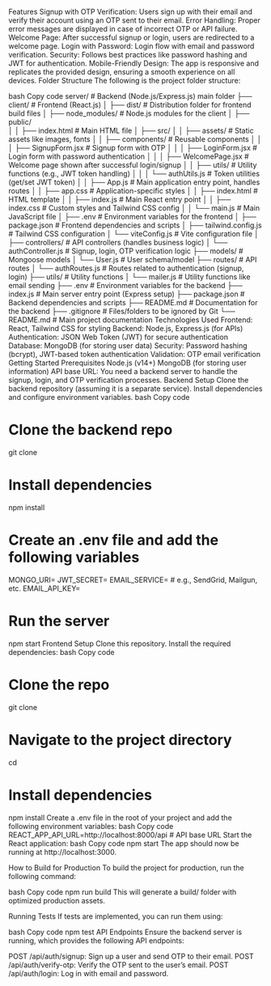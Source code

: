 Features
Signup with OTP Verification: Users sign up with their email and verify their account using an OTP sent to their email.
Error Handling: Proper error messages are displayed in case of incorrect OTP or API failure.
Welcome Page: After successful signup or login, users are redirected to a welcome page.
Login with Password: Login flow with email and password verification.
Security: Follows best practices like password hashing and JWT for authentication.
Mobile-Friendly Design: The app is responsive and replicates the provided design, ensuring a smooth experience on all devices.
Folder Structure
The following is the project folder structure:

bash
Copy code
server/                    # Backend (Node.js/Express.js) main folder
├── client/                 # Frontend (React.js)
│   ├── dist/               # Distribution folder for frontend build files
│   ├── node_modules/       # Node.js modules for the client
│   ├── public/             
│   │   ├── index.html      # Main HTML file
│   ├── src/
│   │   ├── assets/         # Static assets like images, fonts
│   │   ├── components/     # Reusable components
│   │   │   ├── SignupForm.jsx     # Signup form with OTP
│   │   │   ├── LoginForm.jsx      # Login form with password authentication
│   │   │   ├── WelcomePage.jsx    # Welcome page shown after successful login/signup
│   │   ├── utils/          # Utility functions (e.g., JWT token handling)
│   │   │   └── authUtils.js       # Token utilities (get/set JWT token)
│   │   ├── App.js          # Main application entry point, handles routes
│   │   ├── app.css         # Application-specific styles
│   │   ├── index.html      # HTML template
│   │   ├── index.js        # Main React entry point
│   │   ├── index.css       # Custom styles and Tailwind CSS config
│   │   └── main.js         # Main JavaScript file
│   ├── .env                # Environment variables for the frontend
│   ├── package.json        # Frontend dependencies and scripts
│   ├── tailwind.config.js  # Tailwind CSS configuration
│   └── viteConfig.js       # Vite configuration file
│
├── controllers/            # API controllers (handles business logic)
│   └── authController.js   # Signup, login, OTP verification logic
├── models/                 # Mongoose models
│   └── User.js             # User schema/model
├── routes/                 # API routes
│   └── authRoutes.js       # Routes related to authentication (signup, login)
├── utils/                  # Utility functions
│   └── mailer.js           # Utility functions like email sending
├── .env                    # Environment variables for the backend
├── index.js                # Main server entry point (Express setup)
├── package.json            # Backend dependencies and scripts
├── README.md               # Documentation for the backend
├── .gitignore              # Files/folders to be ignored by Git
└── README.md               # Main project documentation
Technologies Used
Frontend: React, Tailwind CSS for styling
Backend: Node.js, Express.js (for APIs)
Authentication: JSON Web Token (JWT) for secure authentication
Database: MongoDB (for storing user data)
Security: Password hashing (bcrypt), JWT-based token authentication
Validation: OTP email verification
Getting Started
Prerequisites
Node.js (v14+)
MongoDB (for storing user information)
API base URL: You need a backend server to handle the signup, login, and OTP verification processes.
Backend Setup
Clone the backend repository (assuming it is a separate service).
Install dependencies and configure environment variables.
bash
Copy code
# Clone the backend repo
git clone <backend-repo-url>

# Install dependencies
npm install

# Create an .env file and add the following variables
MONGO_URI=<your-mongodb-connection-string>
JWT_SECRET=<your-jwt-secret>
EMAIL_SERVICE=<your-email-service>  # e.g., SendGrid, Mailgun, etc.
EMAIL_API_KEY=<your-email-api-key>

# Run the server
npm start
Frontend Setup
Clone this repository.
Install the required dependencies:
bash
Copy code
# Clone the repo
git clone <frontend-repo-url>

# Navigate to the project directory
cd <frontend-project-directory>

# Install dependencies
npm install
Create a .env file in the root of your project and add the following environment variables:
bash
Copy code
REACT_APP_API_URL=http://localhost:8000/api   # API base URL
Start the React application:
bash
Copy code
npm start
The app should now be running at http://localhost:3000.

How to Build for Production
To build the project for production, run the following command:

bash
Copy code
npm run build
This will generate a build/ folder with optimized production assets.

Running Tests
If tests are implemented, you can run them using:

bash
Copy code
npm test
API Endpoints
Ensure the backend server is running, which provides the following API endpoints:

POST /api/auth/signup: Sign up a user and send OTP to their email.
POST /api/auth/verify-otp: Verify the OTP sent to the user’s email.
POST /api/auth/login: Log in with email and password.
